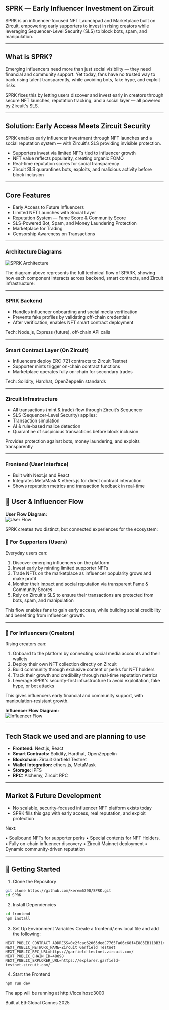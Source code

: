 ## SPRK — Early Influencer Investment on Zircuit

SPRK is an influencer-focused NFT Launchpad and Marketplace built on Zircuit, empowering early supporters to invest in rising creators while leveraging Sequencer-Level Security (SLS) to block bots, spam, and manipulation.

___

## What is SPRK?

Emerging influencers need more than just social visibility — they need financial and community support. Yet today, fans have no trusted way to back rising talent transparently, while avoiding bots, fake hype, and exploit risks.

SPRK fixes this by letting users discover and invest early in creators through secure NFT launches, reputation tracking, and a social layer — all powered by Zircuit's SLS.

___

## Solution: Early Access Meets Zircuit Security

SPRK enables early influencer investment through NFT launches and a social reputation system — with Zircuit's SLS providing invisible protection.

- Supporters invest via limited NFTs tied to influencer growth
- NFT value reflects popularity, creating organic FOMO
- Real-time reputation scores for social transparency
- Zircuit SLS quarantines bots, exploits, and malicious activity before block inclusion

___

## Core Features

- Early Access to Future Influencers
- Limited NFT Launches with Social Layer
- Reputation System — Fame Score & Community Score
- SLS-Powered Bot, Spam, and Money Laundering Protection
- Marketplace for Trading
- Censorship Awareness on Transactions

___


### Architecture Diagrams

![SPRK Architecture](frontend/public/diagram.png)

The diagram above represents the full technical flow of SPARK, showing how each component interacts across backend, smart contracts, and Zircuit infrastructure:

___

### SPRK Backend
-	Handles influencer onboarding and social media verification
-	Prevents fake profiles by validating off-chain credentials
-	After verification, enables NFT smart contract deployment

Tech: Node.js, Express (future), off-chain API calls

___

### Smart Contract Layer (On Zircuit)
-	Influencers deploy ERC-721 contracts to Zircuit Testnet
-	Supporter mints trigger on-chain contract functions
-	Marketplace operates fully on-chain for secondary trades

Tech: Solidity, Hardhat, OpenZeppelin standards

___

### Zircuit Infrastructure
-	All transactions (mint & trade) flow through Zircuit’s Sequencer
-	SLS (Sequencer-Level Security) applies:
- Transaction simulation
- AI & rule-based malice detection
- Quarantine of suspicious transactions before block inclusion

Provides protection against bots, money laundering, and exploits transparently

___

### Frontend (User Interface)
-	Built with Next.js and React
-	Integrates MetaMask & ethers.js for direct contract interaction
-	Shows reputation metrics and transaction feedback in real-time


## 👥 User & Influencer Flow

**User Flow Diagram:**  
![User Flow](frontend/public/user_flow.png)

SPRK creates two distinct, but connected experiences for the ecosystem:

### 🚀 For Supporters (Users)
Everyday users can:

1. Discover emerging influencers on the platform  
2. Invest early by minting limited supporter NFTs  
3. Trade NFTs on the marketplace as influencer popularity grows and make profit  
4. Monitor their impact and social reputation via transparent Fame & Community Scores  
5. Rely on Zircuit's SLS to ensure their transactions are protected from bots, spam, and manipulation  

This flow enables fans to gain early access, while building social credibility and benefiting from influencer growth.



---

### 🎤 For Influencers (Creators)
Rising creators can:

1. Onboard to the platform by connecting social media accounts and their wallets
2. Deploy their own NFT collection directly on Zircuit  
3. Build community through exclusive content or perks for NFT holders  
4. Track their growth and credibility through real-time reputation metrics  
5. Leverage SPRK's security-first infrastructure to avoid exploitation, fake hype, or bot attacks  

This gives influencers early financial and community support, with manipulation-resistant growth.

**Influencer Flow Diagram:**  
![Influencer Flow](frontend/public/influencer_flow.png) 


___

## Tech Stack we used and are planning to use

- **Frontend:** Next.js, React
- **Smart Contracts:** Solidity, Hardhat, OpenZeppelin
- **Blockchain:** Zircuit Garfield Testnet
- **Wallet Integration:** ethers.js, MetaMask
- **Storage:** IPFS
- **RPC:** Alchemy, Zircuit RPC

___

## Market & Future Development

- No scalable, security-focused influencer NFT platform exists today
- SPRK fills this gap with early access, real reputation, and exploit protection

Next:

• Soulbound NFTs for supporter perks
• Special contents for NFT Holders. 
• Fully on-chain influencer discovery
• Zircuit Mainnet deployment
• Dynamic community-driven reputation

___


## 🚀 Getting Started

1. Clone the Repository
```bash
git clone https://github.com/kerem6790/SPRK.git
cd SPRK
```

2. Install Dependencies
```bash
cd frontend
npm install
```

3. Set Up Environment Variables
Create a frontend/.env.local file and add the following:
```env
NEXT_PUBLIC_CONTRACT_ADDRESS=0x2fcac62065dedC7765Fa06c68f4E883EB118B31c
NEXT_PUBLIC_NETWORK_NAME=Zircuit Garfield Testnet
NEXT_PUBLIC_RPC_URL=https://garfield-testnet.zircuit.com/
NEXT_PUBLIC_CHAIN_ID=48898
NEXT_PUBLIC_EXPLORER_URL=https://explorer.garfield-testnet.zircuit.com/
```

4. Start the Frontend
```bash
npm run dev
```
The app will be running at http://localhost:3000


Built at EthGlobal Cannes 2025

